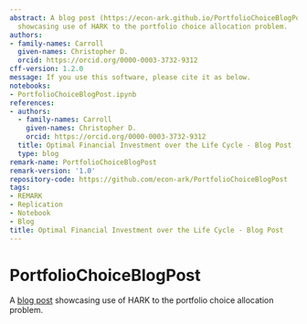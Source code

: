 ```yaml
---
abstract: A blog post (https://econ-ark.github.io/PortfolioChoiceBlogPost/PortfolioChoiceBlogPost.html)
  showcasing use of HARK to the portfolio choice allocation problem.
authors:
- family-names: Carroll
  given-names: Christopher D.
  orcid: https://orcid.org/0000-0003-3732-9312
cff-version: 1.2.0
message: If you use this software, please cite it as below.
notebooks:
- PortfolioChoiceBlogPost.ipynb
references:
- authors:
  - family-names: Carroll
    given-names: Christopher D.
    orcid: https://orcid.org/0000-0003-3732-9312
  title: Optimal Financial Investment over the Life Cycle - Blog Post
  type: blog
remark-name: PortfolioChoiceBlogPost
remark-version: '1.0'
repository-code: https://github.com/econ-ark/PortfolioChoiceBlogPost
tags:
- REMARK
- Replication
- Notebook
- Blog
title: Optimal Financial Investment over the Life Cycle - Blog Post
---
```


# PortfolioChoiceBlogPost

A [blog post](https://econ-ark.github.io/PortfolioChoiceBlogPost/PortfolioChoiceBlogPost.html) showcasing use of HARK to the portfolio choice allocation problem.

